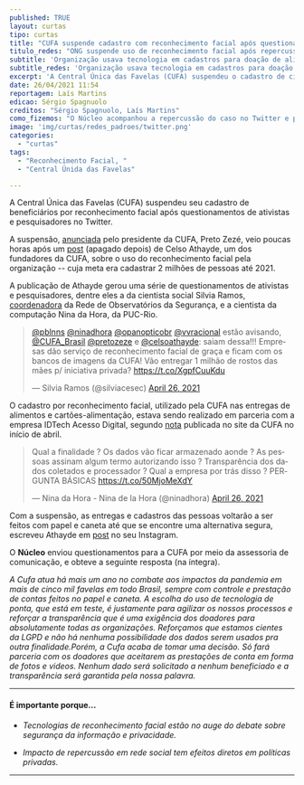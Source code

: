 ```yaml
---
published: TRUE
layout: curtas
tipo: curtas
title: "CUFA suspende cadastro com reconhecimento facial após questionamentos no Twitter"
titulo_redes: "ONG suspende uso de reconhecimento facial após repercussão no Twitter"
subtitle: 'Organização usava tecnologia em cadastros para doação de alimentos'
subtitle_redes: 'Organização usava tecnologia em cadastros para doação de alimentos'
excerpt: 'A Central Única das Favelas (CUFA) suspendeu o cadastro de cidadãos por reconhecimento facial após questionamentos de ativistas e pesquisadores no Twitter.'
date: 26/04/2021 11:54
reportagem: Laís Martins
edicao: Sérgio Spagnuolo
creditos: "Sérgio Spagnuolo, Laís Martins"
como_fizemos: "O Núcleo acompanhou a repercussão do caso no Twitter e procurou a CUFA para comentários."
image: 'img/curtas/redes_padroes/twitter.png'
categories:
  - "curtas"
tags:
  - "Reconhecimento Facial, "
  - "Central Únida das Favelas"

---
```


A Central Única das Favelas (CUFA) suspendeu seu cadastro de beneficiários por reconhecimento facial após questionamentos de ativistas e pesquisadores no Twitter.

A suspensão, [anunciada](https://twitter.com/pretozeze/status/1386699936734093316?s=19) pelo presidente da CUFA, Preto Zezé, veio poucas horas após um [post](https://twitter.com/celsoathayde/status/1386643001234137092) (apagado depois) de Celso Athayde, um dos fundadores da CUFA, sobre o uso do reconhecimento facial pela organização -- cuja meta era cadastrar 2 milhões de pessoas até 2021.

A publicação de Athayde gerou uma série de questionamentos de ativistas e pesquisadores, dentre eles a da cientista social Silvia Ramos, [coordenadora](http://observatorioseguranca.com.br/a-rede/quem-faz/) da Rede de Observatórios da Segurança, e a cientista da computação Nina da Hora, da PUC-Rio.

<blockquote class="twitter-tweet"><p lang="pt" dir="ltr"><a href="https://twitter.com/pblnns?ref_src=twsrc%5Etfw">@pblnns</a> <a href="https://twitter.com/ninadhora?ref_src=twsrc%5Etfw">@ninadhora</a> <a href="https://twitter.com/opanopticobr?ref_src=twsrc%5Etfw">@opanopticobr</a> <a href="https://twitter.com/vvracional?ref_src=twsrc%5Etfw">@vvracional</a> estão avisando, <a href="https://twitter.com/CUFA_Brasil?ref_src=twsrc%5Etfw">@CUFA_Brasil</a> <a href="https://twitter.com/pretozeze?ref_src=twsrc%5Etfw">@pretozeze</a> e <a href="https://twitter.com/celsoathayde?ref_src=twsrc%5Etfw">@celsoathayde</a>: saiam dessa!!! Empresas dão serviço de reconhecimento facial de graça e ficam com os bancos de imagens da CUFA! Vão entregar 1 milhão de rostos das mães p/ iniciativa privada? <a href="https://t.co/XgpfCuuKdu">https://t.co/XgpfCuuKdu</a></p>&mdash; Silvia Ramos (@silviacesec) <a href="https://twitter.com/silviacesec/status/1386680023818645508?ref_src=twsrc%5Etfw">April 26, 2021</a></blockquote> <script async src="https://platform.twitter.com/widgets.js" charset="utf-8"></script>

O cadastro por reconhecimento facial, utilizado pela CUFA nas entregas de alimentos e cartões-alimentação, estava sendo realizado em parceria com a empresa IDTech Acesso Digital, segundo [nota](http://cufa.org.br/noticia.php?n=Mjc1) publicada no site da CUFA no início de abril.

<blockquote class="twitter-tweet"><p lang="pt" dir="ltr">Qual a finalidade ? Os dados vão ficar armazenado aonde ? As pessoas assinam algum termo autorizando isso ? Transparência dos dados coletados e processador ? Qual a empresa por trás disso ? PERGUNTA BÁSICAS <a href="https://t.co/50MjoMeXdY">https://t.co/50MjoMeXdY</a></p>&mdash; Nina da Hora - Nina de la Hora (@ninadhora) <a href="https://twitter.com/ninadhora/status/1386665495773032451?ref_src=twsrc%5Etfw">April 26, 2021</a></blockquote> <script async src="https://platform.twitter.com/widgets.js" charset="utf-8"></script>

Com a suspensão, as entregas e cadastros das pessoas voltarão a ser feitos com papel e caneta até que se encontre uma alternativa segura, escreveu Athayde em [post](https://www.instagram.com/p/COIjKCOlvPd/) no seu Instagram.

O **Núcleo** enviou questionamentos para a CUFA por meio da assessoria de comunicação, e obteve a seguinte resposta (na íntegra).

*A Cufa atua há mais um ano no combate aos impactos da pandemia em mais de cinco mil favelas em todo Brasil, sempre com controle e prestação de contas feitos no papel e caneta. A escolha do uso de tecnologia de ponta, que está em teste, é justamente para agilizar os nossos processos e reforçar a transparência que é uma exigência dos doadores para absolutamente todas as organizações. Reforçamos que estamos cientes da LGPD e não há nenhuma possibilidade dos dados serem usados pra outra finalidade.Porém, a Cufa acaba de tomar uma decisão. Só fará parceria com os doadores que aceitarem as prestações de conta em forma de fotos e videos. Nenhum dado será solicitado a nenhum beneficiado e a transparência será garantida pela nossa palavra.*

---

#### É importante porque...

- *Tecnologias de reconhecimento facial estão no auge do debate sobre segurança da informação e privacidade.*

- *Impacto de repercussão em rede social tem efeitos diretos em políticas privadas.*

---
